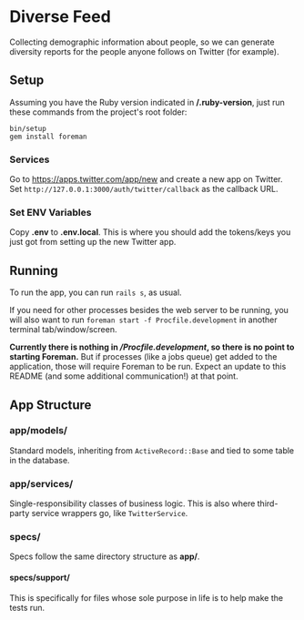 # Diverse Feed

Collecting demographic information about people, so we can generate diversity reports for the people anyone follows on Twitter (for example).

## Setup

Assuming you have the Ruby version indicated in **/.ruby-version**, just run these commands from the project's root folder:

```
bin/setup
gem install foreman
```

### Services

Go to <https://apps.twitter.com/app/new> and create a new app on Twitter. Set `http://127.0.0.1:3000/auth/twitter/callback` as the callback URL.

### Set ENV Variables

Copy **.env** to **.env.local**. This is where you should add the tokens/keys you just got from setting up the new Twitter app.

## Running

To run the app, you can run `rails s`, as usual.

If you need for other processes besides the web server to be running, you will also want to run `foreman start -f Procfile.development` in another terminal tab/window/screen.

**Currently there is nothing in _/Procfile.development_, so there is no point to starting Foreman.** But if processes (like a jobs queue) get added to the application, those will require Foreman to be run. Expect an update to this README (and some additional communication!) at that point.

## App Structure

### app/models/

Standard models, inheriting from `ActiveRecord::Base` and tied to some table in the database.

### app/services/

Single-responsibility classes of business logic. This is also where third-party service wrappers go, like `TwitterService`.

### specs/

Specs follow the same directory structure as **app/**.

#### specs/support/

This is specifically for files whose sole purpose in life is to help make the tests run.